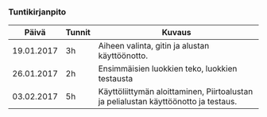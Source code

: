 ### Tuntikirjanpito
Päivä | Tunnit | Kuvaus
--------------- | ----- | ------
19.01.2017 | 3h | Aiheen valinta, gitin ja alustan käyttöönotto.
26.01.2017 | 2h | Ensimmäisien luokkien teko, luokkien testausta
03.02.2017 | 5h | Käyttöliittymän aloittaminen, Piirtoalustan ja pelialustan käyttöönotto ja testaus. 

